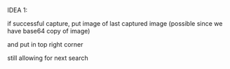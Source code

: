 IDEA 1:

if successful capture,
put image of last captured image (possible since we have base64 copy of image)

and put in top right corner

still allowing for next search

